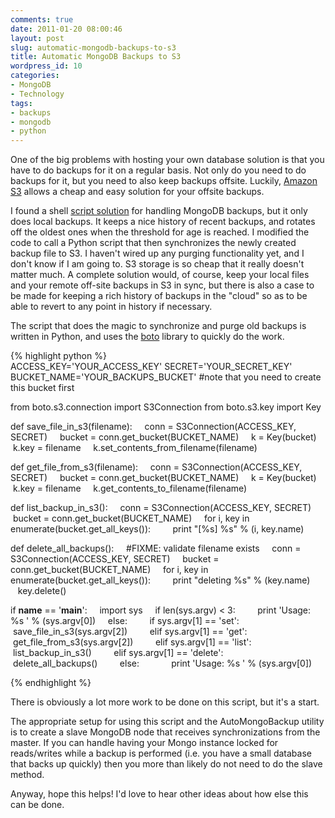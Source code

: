 ```yaml
---
comments: true
date: 2011-01-20 08:00:46
layout: post
slug: automatic-mongodb-backups-to-s3
title: Automatic MongoDB Backups to S3
wordpress_id: 10
categories:
- MongoDB
- Technology
tags:
- backups
- mongodb
- python
---
```


One of the big problems with hosting your own database solution is that you have to do backups for it on a regular basis. Not only do you need to do backups for it, but you need to also keep backups offsite. Luckily, [Amazon S3](http://aws.amazon.com/s3/) allows a cheap and easy solution for your offsite backups.

I found a shell [script solution](https://github.com/micahwedemeyer/automongobackup) for handling MongoDB backups, but it only does local backups. It keeps a nice history of recent backups, and rotates off the oldest ones when the threshold for age is reached. I modified the code to call a Python script that then synchronizes the newly created backup file to S3. I haven't wired up any purging functionality yet, and I don't know if I am going to. S3 storage is so cheap that it really doesn't matter much. A complete solution would, of course, keep your local files and your remote off-site backups in S3 in sync, but there is also a case to be made for keeping a rich history of backups in the "cloud" so as to be able to revert to any point in history if necessary.

The script that does the magic to synchronize and purge old backups is written in Python, and uses the [boto](https://github.com/boto/boto) library to quickly do the work.




{% highlight python %}    
ACCESS_KEY='YOUR_ACCESS_KEY'
SECRET='YOUR_SECRET_KEY'
BUCKET_NAME='YOUR_BACKUPS_BUCKET' #note that you need to create this bucket first

from boto.s3.connection import S3Connection
from boto.s3.key import Key

def save_file_in_s3(filename):
    conn = S3Connection(ACCESS_KEY, SECRET)
    bucket = conn.get_bucket(BUCKET_NAME)
    k = Key(bucket)
    k.key = filename
    k.set_contents_from_filename(filename)

def get_file_from_s3(filename):
    conn = S3Connection(ACCESS_KEY, SECRET)
    bucket = conn.get_bucket(BUCKET_NAME)
    k = Key(bucket)
    k.key = filename
    k.get_contents_to_filename(filename)

def list_backup_in_s3():
    conn = S3Connection(ACCESS_KEY, SECRET)
    bucket = conn.get_bucket(BUCKET_NAME)
    for i, key in enumerate(bucket.get_all_keys()):
        print "[%s] %s" % (i, key.name)

def delete_all_backups():
    #FIXME: validate filename exists
    conn = S3Connection(ACCESS_KEY, SECRET)
    bucket = conn.get_bucket(BUCKET_NAME)
    for i, key in enumerate(bucket.get_all_keys()):
        print "deleting %s" % (key.name)
        key.delete()

if __name__ == '__main__':
    import sys
    if len(sys.argv) < 3:
        print 'Usage: %s  ' % (sys.argv[0])
    else:
        if sys.argv[1] == 'set':
            save_file_in_s3(sys.argv[2])
        elif sys.argv[1] == 'get':
            get_file_from_s3(sys.argv[2])
        elif sys.argv[1] == 'list':
            list_backup_in_s3()
        elif sys.argv[1] == 'delete':
            delete_all_backups()
        else:
            print 'Usage: %s  ' % (sys.argv[0])

{% endhighlight %}

There is obviously a lot more work to be done on this script, but it's a start.

The appropriate setup for using this script and the AutoMongoBackup utility is to create a slave MongoDB node that receives synchronizations from the master. If you can handle having your Mongo instance locked for reads/writes while a backup is performed (i.e. you have a small database that backs up quickly) then you more than likely do not need to do the slave method.

Anyway, hope this helps! I'd love to hear other ideas about how else this can be done.
